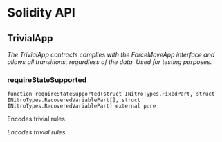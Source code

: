 # Solidity API

## TrivialApp

_The TrivialApp contracts complies with the ForceMoveApp interface and allows all transitions, regardless of the data. Used for testing purposes._

### requireStateSupported

```solidity
function requireStateSupported(struct INitroTypes.FixedPart, struct INitroTypes.RecoveredVariablePart[], struct INitroTypes.RecoveredVariablePart) external pure
```

Encodes trivial rules.

_Encodes trivial rules._

